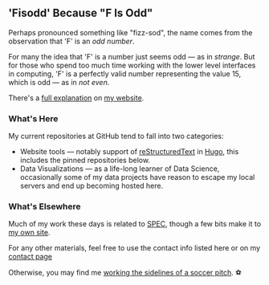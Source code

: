 ## 'Fisodd' Because "F Is Odd"

Perhaps pronounced something like "fizz-sod", the name comes from the observation that 'F' is an _odd number_.

For many the idea that 'F' is a number just seems odd &mdash; as in _strange_.
But for those who spend too much time working with the lower level interfaces in computing,
'F' is a perfectly valid number representing the value 15, which is odd &mdash; as in _not even_.

There's a [full explanation](https://www.fisodd.com/post/f-is-odd/) on [my website](https://www.fisodd.com/).

### What's Here

My current repositories at GitHub tend to fall into two categories:

- Website tools &mdash;
notably support of [reStructuredText](https://docutils.sourceforge.io/rst.html) in [Hugo](https://gohugo.io/),
this includes the pinned repositories below.
- Data Visualizations &mdash;
as a life-long learner of Data Science, occasionally some of my data projects have reason to escape my local servers and end up becoming hosted here.

### What's Elsewhere

Much of my work these days is related to [SPEC](https://www.spec.org), though a few bits make it to [my own site](https://www.fisodd.com/).

For any other materials, feel free to use the contact info listed here or on my [contact page](https://www.fisodd.com/info/alexander/)

Otherwise, you may find me [working the sidelines of a soccer pitch](https://www.PCSSL.org). :soccer:


<!--
**fisodd/fisodd** is a ✨ _special_ ✨ repository because its `README.md` (this file) appears on your GitHub profile.

Here are some ideas to get you started:

- 🔭 I’m currently working on ...
- 🌱 I’m currently learning ...
- 👯 I’m looking to collaborate on ...
- 🤔 I’m looking for help with ...
- 💬 Ask me about ...
- 📫 How to reach me: ...
- 😄 Pronouns: ...
- ⚡ Fun fact: ...
-->

